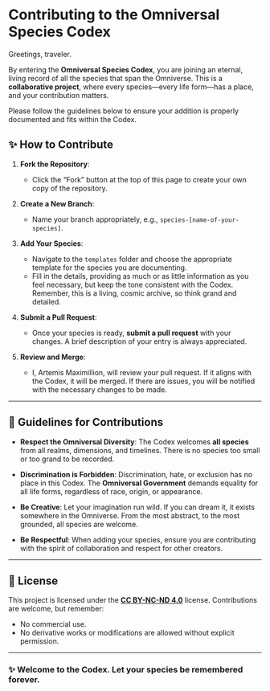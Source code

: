 # Contributing to the Omniversal Species Codex

Greetings, traveler.

By entering the **Omniversal Species Codex**, you are joining an eternal, living record of all the species that span the Omniverse. This is a **collaborative project**, where every species—every life form—has a place, and your contribution matters.

Please follow the guidelines below to ensure your addition is properly documented and fits within the Codex.

## ✨ How to Contribute

1. **Fork the Repository**: 
   - Click the “Fork” button at the top of this page to create your own copy of the repository.
   
2. **Create a New Branch**: 
   - Name your branch appropriately, e.g., `species-[name-of-your-species]`.

3. **Add Your Species**: 
   - Navigate to the `templates` folder and choose the appropriate template for the species you are documenting. 
   - Fill in the details, providing as much or as little information as you feel necessary, but keep the tone consistent with the Codex. Remember, this is a living, cosmic archive, so think grand and detailed.

4. **Submit a Pull Request**: 
   - Once your species is ready, **submit a pull request** with your changes. A brief description of your entry is always appreciated.

5. **Review and Merge**: 
   - I, Artemis Maximillion, will review your pull request. If it aligns with the Codex, it will be merged. If there are issues, you will be notified with the necessary changes to be made.

---

## 🔱 **Guidelines for Contributions**

- **Respect the Omniversal Diversity**: The Codex welcomes **all species** from all realms, dimensions, and timelines. There is no species too small or too grand to be recorded.
  
- **Discrimination is Forbidden**: Discrimination, hate, or exclusion has no place in this Codex. The **Omniversal Government** demands equality for all life forms, regardless of race, origin, or appearance.

- **Be Creative**: Let your imagination run wild. If you can dream it, it exists somewhere in the Omniverse. From the most abstract, to the most grounded, all species are welcome.

- **Be Respectful**: When adding your species, ensure you are contributing with the spirit of collaboration and respect for other creators.

---

## 🌌 **License**
This project is licensed under the **[CC BY-NC-ND 4.0](https://creativecommons.org/licenses/by-nc-nd/4.0/)** license. Contributions are welcome, but remember:
- No commercial use.
- No derivative works or modifications are allowed without explicit permission.

---

### ✨ **Welcome to the Codex. Let your species be remembered forever.**

